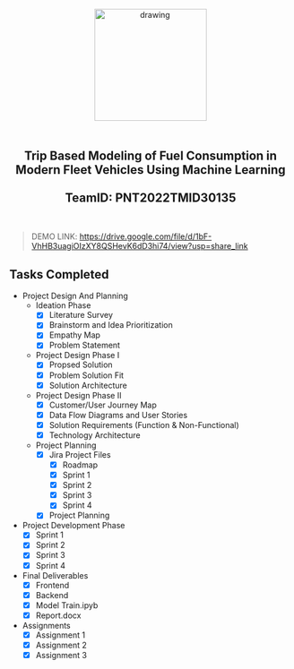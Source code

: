 <br>
    <div align="center">
        <img src="https://upload.wikimedia.org/wikipedia/commons/5/51/IBM_logo.svg"  align="center" alt="drawing" width="200" />
        <h2 align="center" style="margin-top:50px"> Trip Based Modeling of Fuel Consumption in Modern Fleet Vehicles Using Machine Learning
        <br><br>TeamID: PNT2022TMID30135</h2>
    </div>

<br>


>DEMO LINK: https://drive.google.com/file/d/1bF-VhHB3uagiOIzXY8QSHevK6dD3hi74/view?usp=share_link

## Tasks Completed 
- Project Design And Planning
    - Ideation Phase
        -  [x] Literature Survey <br>
        -  [x] Brainstorm and Idea Prioritization <br>
        -  [x] Empathy Map <br>
        -  [x] Problem Statement <br>
    - Project Design Phase I
        - [x] Propsed Solution <br>
        - [x] Problem Solution Fit <br>
        - [x] Solution Architecture <br>
    - Project Design Phase II
        - [x] Customer/User Journey Map <br>
        - [x] Data Flow Diagrams and User Stories <br>
        - [x] Solution Requirements (Function & Non-Functional) <br>
        - [x] Technology Architecture <br>
    - Project Planning
        - [x] Jira Project Files <br>
            - [x] Roadmap <br>
            - [x] Sprint 1 <br>
            - [x] Sprint 2 <br>
            - [x] Sprint 3 <br>
            - [x] Sprint 4 <br>
        - [x] Project Planning <br>
- Project Development Phase
    - [x] Sprint 1 <br>
    - [x] Sprint 2 <br>
    - [x] Sprint 3 <br>
    - [x] Sprint 4 <br>
- Final Deliverables
    - [x] Frontend <br>
    - [x] Backend <br>
    - [x] Model Train.ipyb <br>
    - [x] Report.docx <br>
- Assignments
    -  [x] Assignment 1 <br>
    -  [x] Assignment 2  <br>    
    -  [x] Assignment 3  <br>    
<br>